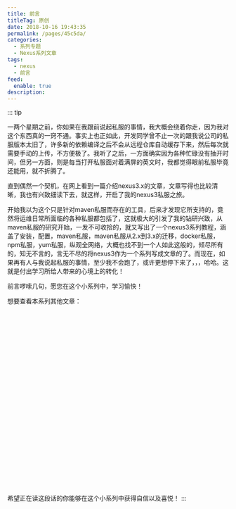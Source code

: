 ```yaml
---
title: 前言
titleTag: 原创
date: 2018-10-16 19:43:35
permalink: /pages/45c5da/
categories: 
  - 系列专题
  - Nexus系列文章
tags: 
  - nexus
  - 前言
feed: 
  enable: true
description: 
---
```


::: tip

一两个星期之前，你如果在我跟前说起私服的事情，我大概会绕着你走，因为我对这个东西真的一窍不通。事实上也正如此，开发同学曾不止一次的跟我说公司的私服版本太旧了，许多新的依赖编译之后不会从远程仓库自动缓存下来，然后每次就需要手动的上传，不方便极了。我听了之后，一方面确实因为各种忙碌没有抽开时间，但另一方面，则是每当打开私服面对着满屏的英文时，我都觉得眼前私服毕竟还能用，就不折腾了。

直到偶然一个契机，在网上看到一篇介绍nexus3.x的文章，文章写得也比较清晰，我也有兴致细读下去，就这样，开启了我的nexus3私服之旅。

开始我以为这个只是针对maven私服而存在的工具，后来才发现它所支持的，竟然将运维日常所面临的各种私服都包括了，这就极大的引发了我的钻研兴致，从maven私服的研究开始，一发不可收拾的，就又写出了一个nexus3系列教程，涵盖了安装，配置，maven私服，maven私服从2.x到3.x的迁移，docker私服，npm私服，yum私服，纵观全网络，大概也找不到一个人如此这般的，倾尽所有的，知无不言的，言无不尽的将nexus3作为一个系列写成文章的了。而现在，如果再有人与我说起私服的事情，至少我不会跑了，或许更想停下来了，，，哈哈。这就是付出学习所给人带来的心境上的转化！


前言啰嗦几句，愿您在这个小系列中，学习愉快！


想要查看本系列其他文章：


<iframe :src="$withBase('/markmap/nexus.html')" width="100%" height="400" frameborder="0" scrolling="No" target="blank" leftmargin="0" topmargin="0"></iframe>

希望正在读这段话的你能够在这个小系列中获得自信以及喜悦！
:::